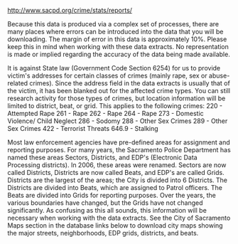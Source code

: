 http://www.sacpd.org/crime/stats/reports/

Because this data is produced via a complex set of processes, there are many places where errors can be introduced into the data that you will be downloading. The margin of error in this data is approximately 10%. Please keep this in mind when working with these data extracts. No representation is made or implied regarding the accuracy of the data being made available.

It is against State law (Government Code Section 6254) for us to provide victim's addresses for certain classes of crimes (mainly rape, sex or abuse-related crimes). Since the address field in the data extracts is usually that of the victim, it has been blanked out for the affected crime types. You can still research activity for those types of crimes, but location information will be limited to district, beat, or grid. This applies to the following crimes:
220 - Attempted Rape
261 - Rape
262 - Rape
264 - Rape
273 - Domestic Violence/ Child Neglect
286 - Sodomy
288 - Other Sex Crimes
289 - Other Sex Crimes
422 - Terrorist Threats
646.9 - Stalking

Most law enforcement agencies have pre-defined areas for assignment and reporting purposes. For many years, the Sacramento Police Department has named these areas Sectors, Districts, and EDP's (Electronic Data Processing districts). In 2006, these areas were renamed. Sectors are now called Districts, Districts are now called Beats, and EDP's are called Grids. Districts are the largest of the areas; the City is divided into 6 Districts. The Districts are divided into Beats, which are assigned to Patrol officers. The Beats are divided into Grids for reporting purposes. Over the years, the various boundaries have changed, but the Grids have not changed significantly. As confusing as this all sounds, this information will be necessary when working with the data extracts. See the City of Sacramento Maps section in the database links below to download city maps showing the major streets, neighborhoods, EDP grids, districts, and beats.
